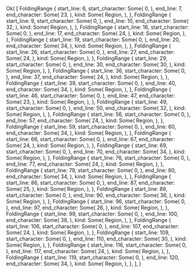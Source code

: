 Ok(
    [
        FoldingRange {
            start_line: 6,
            start_character: Some(
                0,
            ),
            end_line: 7,
            end_character: Some(
                23,
            ),
            kind: Some(
                Region,
            ),
        },
        FoldingRange {
            start_line: 9,
            start_character: Some(
                0,
            ),
            end_line: 10,
            end_character: Some(
                32,
            ),
            kind: Some(
                Region,
            ),
        },
        FoldingRange {
            start_line: 16,
            start_character: Some(
                0,
            ),
            end_line: 17,
            end_character: Some(
                24,
            ),
            kind: Some(
                Region,
            ),
        },
        FoldingRange {
            start_line: 19,
            start_character: Some(
                0,
            ),
            end_line: 20,
            end_character: Some(
                34,
            ),
            kind: Some(
                Region,
            ),
        },
        FoldingRange {
            start_line: 26,
            start_character: Some(
                0,
            ),
            end_line: 27,
            end_character: Some(
                24,
            ),
            kind: Some(
                Region,
            ),
        },
        FoldingRange {
            start_line: 29,
            start_character: Some(
                0,
            ),
            end_line: 30,
            end_character: Some(
                30,
            ),
            kind: Some(
                Region,
            ),
        },
        FoldingRange {
            start_line: 36,
            start_character: Some(
                0,
            ),
            end_line: 37,
            end_character: Some(
                24,
            ),
            kind: Some(
                Region,
            ),
        },
        FoldingRange {
            start_line: 39,
            start_character: Some(
                0,
            ),
            end_line: 40,
            end_character: Some(
                34,
            ),
            kind: Some(
                Region,
            ),
        },
        FoldingRange {
            start_line: 46,
            start_character: Some(
                0,
            ),
            end_line: 47,
            end_character: Some(
                23,
            ),
            kind: Some(
                Region,
            ),
        },
        FoldingRange {
            start_line: 49,
            start_character: Some(
                0,
            ),
            end_line: 50,
            end_character: Some(
                32,
            ),
            kind: Some(
                Region,
            ),
        },
        FoldingRange {
            start_line: 56,
            start_character: Some(
                0,
            ),
            end_line: 57,
            end_character: Some(
                24,
            ),
            kind: Some(
                Region,
            ),
        },
        FoldingRange {
            start_line: 59,
            start_character: Some(
                0,
            ),
            end_line: 60,
            end_character: Some(
                34,
            ),
            kind: Some(
                Region,
            ),
        },
        FoldingRange {
            start_line: 66,
            start_character: Some(
                0,
            ),
            end_line: 67,
            end_character: Some(
                24,
            ),
            kind: Some(
                Region,
            ),
        },
        FoldingRange {
            start_line: 69,
            start_character: Some(
                0,
            ),
            end_line: 70,
            end_character: Some(
                34,
            ),
            kind: Some(
                Region,
            ),
        },
        FoldingRange {
            start_line: 76,
            start_character: Some(
                0,
            ),
            end_line: 77,
            end_character: Some(
                24,
            ),
            kind: Some(
                Region,
            ),
        },
        FoldingRange {
            start_line: 79,
            start_character: Some(
                0,
            ),
            end_line: 80,
            end_character: Some(
                34,
            ),
            kind: Some(
                Region,
            ),
        },
        FoldingRange {
            start_line: 86,
            start_character: Some(
                0,
            ),
            end_line: 87,
            end_character: Some(
                25,
            ),
            kind: Some(
                Region,
            ),
        },
        FoldingRange {
            start_line: 89,
            start_character: Some(
                0,
            ),
            end_line: 90,
            end_character: Some(
                36,
            ),
            kind: Some(
                Region,
            ),
        },
        FoldingRange {
            start_line: 96,
            start_character: Some(
                0,
            ),
            end_line: 97,
            end_character: Some(
                26,
            ),
            kind: Some(
                Region,
            ),
        },
        FoldingRange {
            start_line: 99,
            start_character: Some(
                0,
            ),
            end_line: 100,
            end_character: Some(
                38,
            ),
            kind: Some(
                Region,
            ),
        },
        FoldingRange {
            start_line: 106,
            start_character: Some(
                0,
            ),
            end_line: 107,
            end_character: Some(
                24,
            ),
            kind: Some(
                Region,
            ),
        },
        FoldingRange {
            start_line: 109,
            start_character: Some(
                0,
            ),
            end_line: 110,
            end_character: Some(
                30,
            ),
            kind: Some(
                Region,
            ),
        },
        FoldingRange {
            start_line: 116,
            start_character: Some(
                0,
            ),
            end_line: 117,
            end_character: Some(
                24,
            ),
            kind: Some(
                Region,
            ),
        },
        FoldingRange {
            start_line: 119,
            start_character: Some(
                0,
            ),
            end_line: 120,
            end_character: Some(
                34,
            ),
            kind: Some(
                Region,
            ),
        },
    ],
)